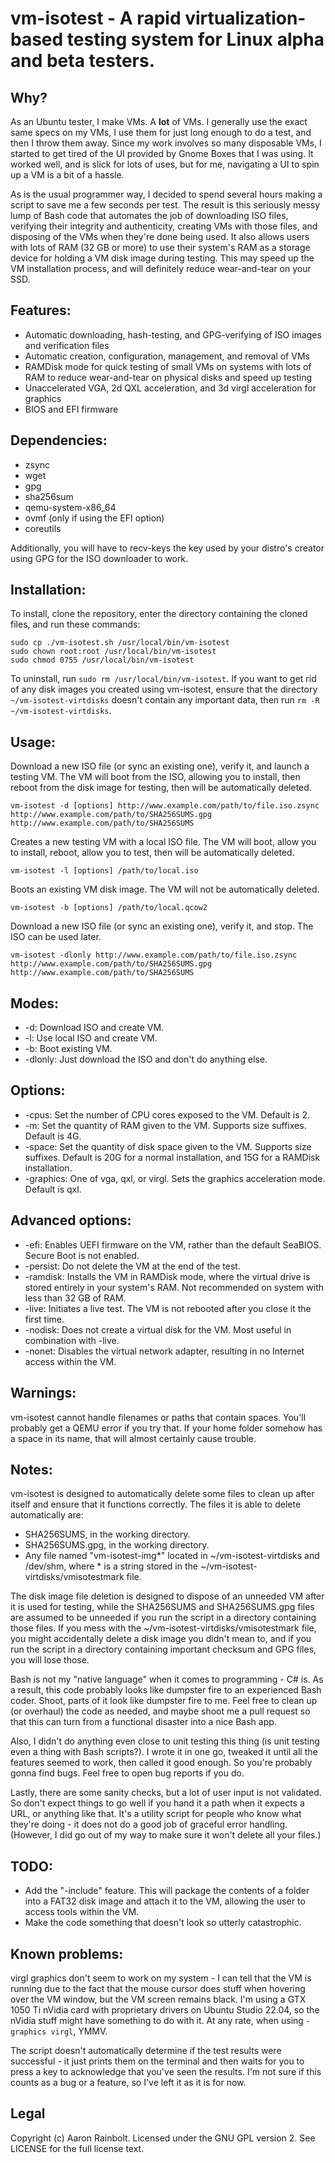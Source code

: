 # vm-isotest - A rapid virtualization-based testing system for Linux alpha and beta testers.

## Why?

As an Ubuntu tester, I make VMs. A **lot** of VMs. I generally use the exact same specs on my VMs, I use them for just long enough to do a test, and then I throw them away. Since my work involves so many disposable VMs, I started to get tired of the UI provided by Gnome Boxes that I was using. It worked well, and is slick for lots of uses, but for me, navigating a UI to spin up a VM is a bit of a hassle.

As is the usual programmer way, I decided to spend several hours making a script to save me a few seconds per test. The result is this seriously messy lump of Bash code that automates the job of downloading ISO files, verifying their integrity and authenticity, creating VMs with those files, and disposing of the VMs when they're done being used. It also allows users with lots of RAM (32 GB or more) to use their system's RAM as a storage device for holding a VM disk image during testing. This may speed up the VM installation process, and will definitely reduce wear-and-tear on your SSD.

## Features:

* Automatic downloading, hash-testing, and GPG-verifying of ISO images and verification files
* Automatic creation, configuration, management, and removal of VMs
* RAMDisk mode for quick testing of small VMs on systems with lots of RAM to reduce wear-and-tear on physical disks and speed up testing
* Unaccelerated VGA, 2d QXL acceleration, and 3d virgl acceleration for graphics
* BIOS and EFI firmware

## Dependencies:

* zsync
* wget
* gpg
* sha256sum
* qemu-system-x86_64
* ovmf (only if using the EFI option)
* coreutils

Additionally, you will have to recv-keys the key used by your distro's creator using GPG for the ISO downloader to work.

## Installation:

To install, clone the repository, enter the directory containing the cloned files, and run these commands:

    sudo cp ./vm-isotest.sh /usr/local/bin/vm-isotest
    sudo chown root:root /usr/local/bin/vm-isotest
    sudo chmod 0755 /usr/local/bin/vm-isotest

To uninstall, run `sudo rm /usr/local/bin/vm-isotest`. If you want to get rid of any disk images you created using vm-isotest, ensure that the directory `~/vm-isotest-virtdisks` doesn't contain any important data, then run `rm -R ~/vm-isotest-virtdisks`.

## Usage:

Download a new ISO file (or sync an existing one), verify it, and launch a testing VM. The VM will boot from the ISO, allowing you to install, then reboot from the disk image for testing, then will be automatically deleted.

    vm-isotest -d [options] http://www.example.com/path/to/file.iso.zsync http://www.example.com/path/to/SHA256SUMS.gpg http://www.example.com/path/to/SHA256SUMS

Creates a new testing VM with a local ISO file. The VM will boot, allow you to install, reboot, allow you to test, then will be automatically deleted.

    vm-isotest -l [options] /path/to/local.iso

Boots an existing VM disk image. The VM will not be automatically deleted.

    vm-isotest -b [options] /path/to/local.qcow2

Download a new ISO file (or sync an existing one), verify it, and stop. The ISO can be used later.

    vm-isotest -dlonly http://www.example.com/path/to/file.iso.zsync http://www.example.com/path/to/SHA256SUMS.gpg http://www.example.com/path/to/SHA256SUMS

## Modes:

* -d: Download ISO and create VM.
* -l: Use local ISO and create VM.
* -b: Boot existing VM.
* -dlonly: Just download the ISO and don't do anything else.

## Options:

* -cpus: Set the number of CPU cores exposed to the VM. Default is 2.
* -m: Set the quantity of RAM given to the VM. Supports size suffixes. Default is 4G.
* -space: Set the quantity of disk space given to the VM. Supports size suffixes. Default is 20G for a normal installation, and 15G for a RAMDisk installation.
* -graphics: One of vga, qxl, or virgl. Sets the graphics acceleration mode. Default is qxl.

## Advanced options:

* -efi: Enables UEFI firmware on the VM, rather than the default SeaBIOS. Secure Boot is not enabled.
* -persist: Do not delete the VM at the end of the test.
* -ramdisk: Installs the VM in RAMDisk mode, where the virtual drive is stored entirely in your system's RAM. Not recommended on system with less than 32 GB of RAM.
* -live: Initiates a live test. The VM is not rebooted after you close it the first time.
* -nodisk: Does not create a virtual disk for the VM. Most useful in combination with -live.
* -nonet: Disables the virtual network adapter, resulting in no Internet access within the VM.

## Warnings:

vm-isotest cannot handle filenames or paths that contain spaces. You'll probably get a QEMU error if you try that. If your home folder somehow has a space in its name, that will almost certainly cause trouble.

## Notes:

vm-isotest is designed to automatically delete some files to clean up after itself and ensure that it functions correctly. The files it is able to delete automatically are:

* SHA256SUMS, in the working directory.
* SHA256SUMS.gpg, in the working directory.
* Any file named "vm-isotest-img*" located in ~/vm-isotest-virtdisks and /dev/shm, where * is a string stored in the ~/vm-isotest-virtdisks/vmisotestmark file.

The disk image file deletion is designed to dispose of an unneeded VM after it is used for testing, while the SHA256SUMS and SHA256SUMS.gpg files are assumed to be unneeded if you run the script in a directory containing those files. If you mess with the ~/vm-isotest-virtdisks/vmisotestmark file, you might accidentally delete a disk image you didn't mean to, and if you run the script in a directory containing important checksum and GPG files, you will lose those.

Bash is not my "native language" when it comes to programming - C# is. As a result, this code probably looks like dumpster fire to an experienced Bash coder. Shoot, parts of it look like dumpster fire to me. Feel free to clean up (or overhaul) the code as needed, and maybe shoot me a pull request so that this can turn from a functional disaster into a nice Bash app.

Also, I didn't do anything even close to unit testing this thing (is unit testing even a thing with Bash scripts?). I wrote it in one go, tweaked it until all the features seemed to work, then called it good enough. So you're probably gonna find bugs. Feel free to open bug reports if you do.

Lastly, there are some sanity checks, but a lot of user input is not validated. So don't expect things to go well if you hand it a path when it expects a URL, or anything like that. It's a utility script for people who know what they're doing - it does not do a good job of graceful error handling. (However, I did go out of my way to make sure it won't delete all your files.)

## TODO:

* Add the "-include" feature. This will package the contents of a folder into a FAT32 disk image and attach it to the VM, allowing the user to access tools within the VM.
* Make the code something that doesn't look so utterly catastrophic.

## Known problems:

virgl graphics don't seem to work on my system - I can tell that the VM is running due to the fact that the mouse cursor does stuff when hovering over the VM window, but the VM screen remains black. I'm using a GTX 1050 Ti nVidia card with proprietary drivers on Ubuntu Studio 22.04, so the nVidia stuff might have something to do with it. At any rate, when using `-graphics virgl`, YMMV.

The script doesn't automatically determine if the test results were successful - it just prints them on the terminal and then waits for you to press a key to acknowledge that you've seen the results. I'm not sure if this counts as a bug or a feature, so I've left it as it is for now.

## Legal

Copyright (c) Aaron Rainbolt. Licensed under the GNU GPL version 2. See LICENSE for the full license text.
